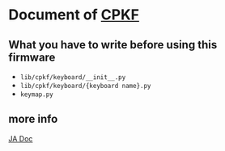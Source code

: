 # Document of [CPKF](https://github.com/yswallow/CPKF)

## What you have to write before using this firmware

* `lib/cpkf/keyboard/__init__.py`
* `lib/cpkf/keyboard/{keyboard name}.py`
* `keymap.py`

## more info

[JA Doc](ja/index.md)